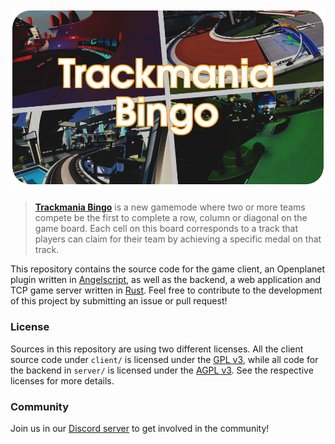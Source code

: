 # ![Trackmania Bingo](.github/img/bingo_thumbnail.png)

> **[Trackmania Bingo](https://openplanet.dev/plugin/trackmaniabingo)** is a new gamemode where two or more teams compete be the first to complete a row, column or diagonal on the game board. Each cell on this board corresponds to a track that players can claim for their team by achieving a specific medal on that track.

This repository contains the source code for the game client, an Openplanet plugin written in [Angelscript](https://www.angelcode.com/angelscript/), as well as the backend, a web application and TCP game server written in [Rust](https://www.rust-lang.org/). Feel free to contribute to the development of this project by submitting an issue or pull request!

### License
Sources in this repository are using two different licenses. All the client source code under `client/` is licensed under the [GPL v3](client/LICENSE), while all code for the backend in `server/` is licensed under the [AGPL v3](server/LICENSE). See the respective licenses for more details.

### Community
Join us in our [Discord server](https://discord.gg/pJbeqptsEa) to get involved in the community!

